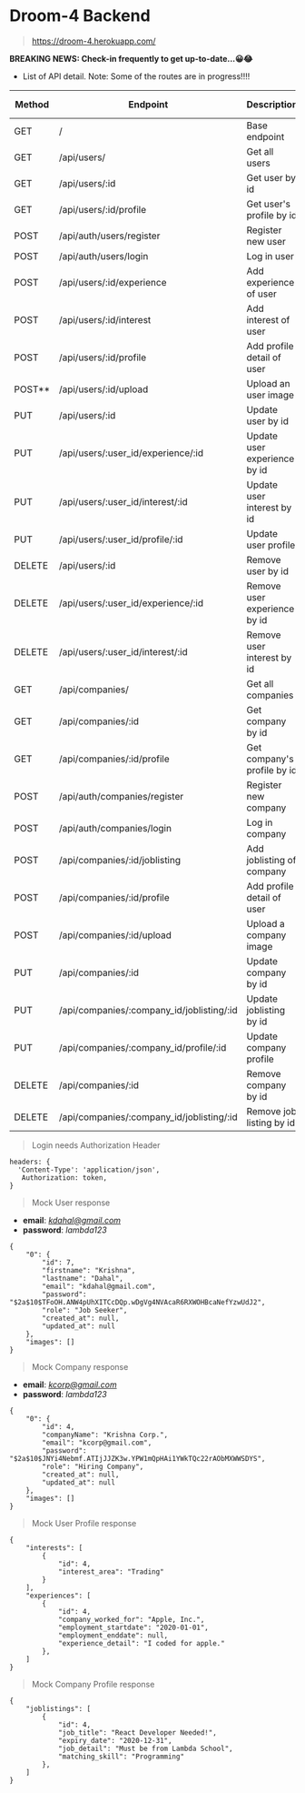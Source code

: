 # Droom-4 Backend

> https://droom-4.herokuapp.com/

**BREAKING NEWS: Check-in frequently to get up-to-date...😀😂** 

* List of API detail. Note: Some of the routes are in progress!!!!

| Method | Endpoint                                  | Description                   | Auth Required |
| ------ | ----------------------------------------- | ----------------------------- | :-----------: |
| GET    | /                                         | Base endpoint                 |      [ ]      |
| GET    | /api/users/                               | Get all users                 |      [x]      |
| GET    | /api/users/:id                            | Get user by id                |      [x]      |
| GET    | /api/users/:id/profile                    | Get user's profile by id      |      [x]      |
| POST   | /api/auth/users/register                  | Register new user             |      [x]      |
| POST   | /api/auth/users/login                     | Log in user                   |      [x]      |
| POST   | /api/users/:id/experience                 | Add experience of user        |      [x]      |
| POST   | /api/users/:id/interest                   | Add interest of user          |      [x]      |
| POST   | /api/users/:id/profile                    | Add profile detail of user    |      [x]      |
| POST** | /api/users/:id/upload                     | Upload an user image          |      [x]      |
| PUT    | /api/users/:id                            | Update user by id             |      [x]      |
| PUT    | /api/users/:user_id/experience/:id        | Update user experience by id  |      [x]      |
| PUT    | /api/users/:user_id/interest/:id          | Update user interest by id    |      [x]      |
| PUT    | /api/users/:user_id/profile/:id           | Update user profile           |      [x]      |
| DELETE | /api/users/:id                            | Remove user by id             |      [x]      |
| DELETE | /api/users/:user_id/experience/:id        | Remove user experience by id  |      [x]      |
| DELETE | /api/users/:user_id/interest/:id          | Remove user interest by id    |      [x]      |
| GET    | /api/companies/                           | Get all companies             |      [x]      |
| GET    | /api/companies/:id                        | Get company by id             |      [x]      |
| GET    | /api/companies/:id/profile                | Get company's profile by id   |      [x]      |
| POST   | /api/auth/companies/register              | Register new company          |      [x]      |
| POST   | /api/auth/companies/login                 | Log in company                |      [x]      |
| POST   | /api/companies/:id/joblisting             | Add joblisting of company     |      [x]      |
| POST   | /api/companies/:id/profile                | Add profile detail of user    |      [x]      |
| POST   | /api/companies/:id/upload                 | Upload a company image        |      [x]      |
| PUT    | /api/companies/:id                        | Update company by id          |      [x]      |
| PUT    | /api/companies/:company_id/joblisting/:id | Update joblisting by id       |      [x]      |
| PUT    | /api/companies/:company_id/profile/:id    | Update company profile        |      [x]      |
| DELETE | /api/companies/:id                        | Remove company by id          |      [x]      |
| DELETE | /api/companies/:company_id/joblisting/:id | Remove job listing by id      |      [x]      | 

> Login needs Authorization Header

```
headers: {
  'Content-Type': 'application/json',
   Authorization: token,
}
```

> Mock User response

* **email**: *kdahal@gmail.com*
* **password**: *lambda123*

```
{
    "0": {
        "id": 7,
        "firstname": "Krishna",
        "lastname": "Dahal",
        "email": "kdahal@gmail.com",
        "password": "$2a$10$TFoOH.ANW4pUhXITCcDQp.wDgVg4NVAcaR6RXWOHBcaNefYzwUdJ2",
        "role": "Job Seeker",
        "created_at": null,
        "updated_at": null
    },
    "images": []
}

```

> Mock Company response

* **email**: *kcorp@gmail.com*
* **password**: *lambda123*

```
{
    "0": {
        "id": 4,
        "companyName": "Krishna Corp.",
        "email": "kcorp@gmail.com",
        "password": "$2a$10$JNYi4Nebmf.ATIjJJZK3w.YPW1mQpHAi1YWkTQc22rAObMXWWSDYS",
        "role": "Hiring Company",
        "created_at": null,
        "updated_at": null
    },
    "images": []
}

```

> Mock User Profile response

```
{
    "interests": [
        {
            "id": 4,
            "interest_area": "Trading"
        }
    ],
    "experiences": [
        {
            "id": 4,
            "company_worked_for": "Apple, Inc.",
            "employment_startdate": "2020-01-01",
            "employment_enddate": null,
            "experience_detail": "I coded for apple."
        },
    ]
}
```

> Mock Company Profile response

```
{
    "joblistings": [
        {
            "id": 4,
            "job_title": "React Developer Needed!",
            "expiry_date": "2020-12-31",
            "job_detail": "Must be from Lambda School",
            "matching_skill": "Programming"
        },
    ]
}
```
